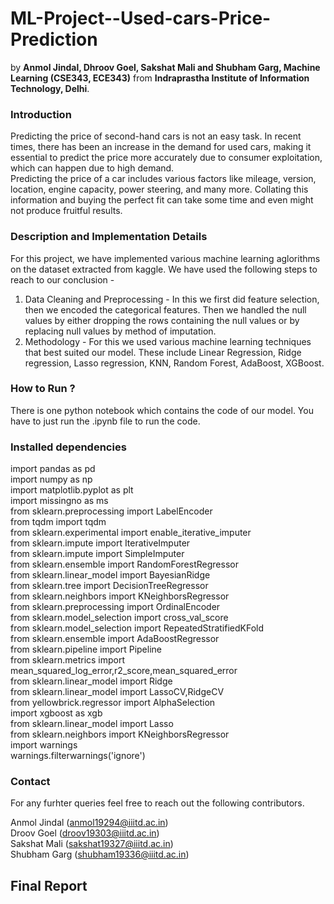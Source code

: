 # ML-Project--Used-cars-Price-Prediction
by **Anmol Jindal, Dhroov Goel, Sakshat Mali and Shubham Garg, Machine Learning (CSE343, ECE343)** from **Indraprastha Institute of Information Technology, Delhi**.

### Introduction
Predicting the price of second-hand cars is not an easy task.
In recent times, there has been an increase in the demand
for used cars, making it essential to predict the price more
accurately due to consumer exploitation, which can happen
due to high demand. <br>
Predicting the price of a car includes various factors like
mileage, version, location, engine capacity, power steering,
and many more. Collating this information and buying the
perfect fit can take some time and even might not produce
fruitful results.


### Description and Implementation Details
For this project, we have implemented various machine learning aglorithms on the dataset extracted from kaggle. We have used the following steps to reach to our conclusion - <br>

1. Data Cleaning and Preprocessing - In this we first did feature selection, then we encoded the categorical features. Then we handled the null values by either dropping the rows containing the null values or by replacing null values by method of imputation. 
3. Methodology - For this we used various machine learning techniques that best suited our model. These include Linear Regression, Ridge regression, Lasso regression, KNN, Random Forest, AdaBoost, XGBoost. 

### How to Run ? 
There is one python notebook which contains the code of our model.
You have to just run the .ipynb file to run the code. 


### Installed dependencies

  import pandas as pd </br>
  import numpy as np </br>
  import matplotlib.pyplot as plt </br>
  import missingno as ms </br>
  from sklearn.preprocessing import LabelEncoder </br>
  from tqdm import tqdm </br>
  from sklearn.experimental import enable_iterative_imputer </br>
  from sklearn.impute import IterativeImputer </br>
  from sklearn.impute import SimpleImputer </br>
  from sklearn.ensemble import RandomForestRegressor </br>
  from sklearn.linear_model import BayesianRidge </br>
  from sklearn.tree import DecisionTreeRegressor </br>
  from sklearn.neighbors import KNeighborsRegressor </br>
  from sklearn.preprocessing import OrdinalEncoder </br>
  from sklearn.model_selection import cross_val_score </br>
  from sklearn.model_selection import RepeatedStratifiedKFold </br>
  from sklearn.ensemble import AdaBoostRegressor </br>
  from sklearn.pipeline import Pipeline </br>
  from sklearn.metrics import mean_squared_log_error,r2_score,mean_squared_error </br>
  from sklearn.linear_model import Ridge </br>
  from sklearn.linear_model import LassoCV,RidgeCV </br>
  from yellowbrick.regressor import AlphaSelection </br>
  import xgboost as xgb </br>
  from sklearn.linear_model import Lasso </br>
  from sklearn.neighbors import KNeighborsRegressor </br>
  import warnings </br>
  warnings.filterwarnings('ignore') </br>

### Contact 
For any furhter queries feel free to reach out the following contributors. 

Anmol Jindal (anmol19294@iiitd.ac.in) </br>
Droov Goel (droov19303@iiitd.ac.in) </br>
Sakshat Mali (sakshat19327@iiitd.ac.in) </br>
Shubham Garg (shubham19336@iiitd.ac.in) </br>

## Final Report

